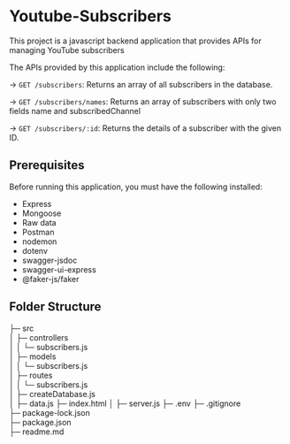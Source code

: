 # Youtube-Subscribers

This project is a javascript backend application that provides APIs for managing YouTube subscribers

The APIs provided by this application include the following:

-> `GET /subscribers`: Returns an array of all subscribers in the database.

-> `GET /subscribers/names`: Returns an array of subscribers with only two fields name and subscribedChannel

-> `GET /subscribers/:id`: Returns the details of a subscriber with the given ID.

## Prerequisites

Before running this application, you must have the following installed:

- Express
- Mongoose
- Raw data
- Postman
- nodemon
- dotenv
- swagger-jsdoc
- swagger-ui-express
- @faker-js/faker

## Folder Structure

├─ src  
│ ├─ controllers  
│ │ └─ subscribers.js  
│ ├─ models  
│ │ └─ subscribers.js  
│ ├─ routes  
│ │ └─ subscribers.js  
│ ├─ createDatabase.js  
│ ├─ data.js 
  ├─ index.html 
│ ├─ server.js 
├─ .env
├─ .gitignore  
├─ package-lock.json  
├─ package.json  
├─ readme.md              





